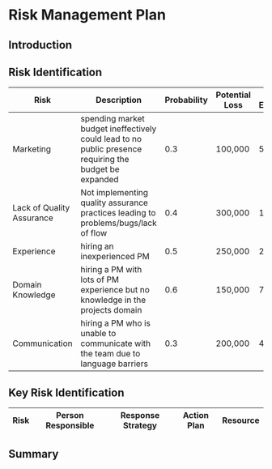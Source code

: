# Risk Management Plan

## Introduction

## Risk Identification

| Risk | Description | Probability | Potential Loss | Risk Exposure | Risk Category |
| ---- | ----------- | ----------- | -------------- | ------------- | ------------- |
| Marketing | spending market budget ineffectively could lead to no public presence requiring the budget be expanded | 0.3 | 100,000 | 50,000  | budget/cost         |
| Lack of Quality Assurance | Not implementing quality assurance practices leading to problems/bugs/lack of flow     | 0.4 | 300,000 | 125,000 | Development Process |
| Experience | hiring an inexperienced PM                                                                            | 0.5 | 250,000 | 200,000 | Project Management  |
| Domain Knowledge | hiring a PM with lots of PM experience but no knowledge in the projects domain                  | 0.6 | 150,000 | 75,000  | Project Management  |
| Communication | hiring a PM who is unable to communicate with the team due to language barriers                    | 0.3 | 200,000 | 40,000  | Project Management  |

## Key Risk Identification

| Risk | Person Responsible | Response Strategy | Action Plan | Resource |
| ---- | ------------------ | ----------------- | ----------- | -------- |

## Summary

